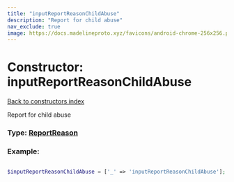 ```yaml
---
title: "inputReportReasonChildAbuse"
description: "Report for child abuse"
nav_exclude: true
image: https://docs.madelineproto.xyz/favicons/android-chrome-256x256.png
---
```

# Constructor: inputReportReasonChildAbuse  
[Back to constructors index](/API_docs/constructors/index.html)



Report for child abuse




### Type: [ReportReason](/API_docs/types/ReportReason.html)


### Example:

```php

$inputReportReasonChildAbuse = ['_' => 'inputReportReasonChildAbuse'];
```  
